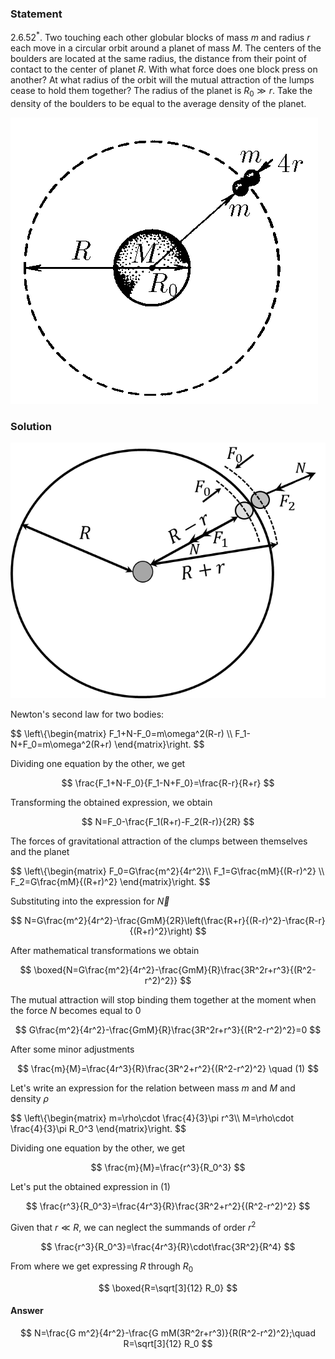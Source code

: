 ###  Statement

$2.6.52^*.$ Two touching each other globular blocks of mass $m$ and radius $r$ each move in a circular orbit around a planet of mass $M$. The centers of the boulders are located at the same radius, the distance from their point of contact to the center of planet $R$. With what force does one block press on another? At what radius of the orbit will the mutual attraction of the lumps cease to hold them together? The radius of the planet is $R_0 \gg r$. Take the density of the boulders to be equal to the average density of the planet.

![ For problem $2.6.52^*$ |492x458, 34%](../../img/2.6.52/statement.png)

### Solution

![ Forces acting on the system |680x552, 42%](../../img/2.6.52/draw.png)

Newton's second law for two bodies:

$$
\left\\{\begin{matrix} F_1+N-F_0=m\omega^2(R-r) \\\ F_1-N+F_0=m\omega^2(R+r) \end{matrix}\right.
$$

Dividing one equation by the other, we get

$$
\frac{F_1+N-F_0}{F_1-N+F_0}=\frac{R-r}{R+r}
$$

Transforming the obtained expression, we obtain

$$
N=F_0-\frac{F_1(R+r)-F_2(R-r)}{2R}
$$

The forces of gravitational attraction of the clumps between themselves and the planet

$$
\left\\{\begin{matrix} F_0=G\frac{m^2}{4r^2}\\\ F_1=G\frac{mM}{(R-r)^2} \\\ F_2=G\frac{mM}{(R+r)^2} \end{matrix}\right.
$$

Substituting into the expression for $\vec{N}$

$$
N=G\frac{m^2}{4r^2}-\frac{GmM}{2R}\left(\frac{R+r}{(R-r)^2}-\frac{R-r}{(R+r)^2}\right)
$$

After mathematical transformations we obtain

$$
\boxed{N=G\frac{m^2}{4r^2}-\frac{GmM}{R}\frac{3R^2r+r^3}{(R^2-r^2)^2}}
$$

The mutual attraction will stop binding them together at the moment when the force $N$ becomes equal to $0$

$$
G\frac{m^2}{4r^2}-\frac{GmM}{R}\frac{3R^2r+r^3}{(R^2-r^2)^2}=0
$$

After some minor adjustments

$$
\frac{m}{M}=\frac{4r^3}{R}\frac{3R^2+r^2}{(R^2-r^2)^2} \quad (1)
$$

Let's write an expression for the relation between mass $m$ and $M$ and density $\rho$

$$
\left\\{\begin{matrix} m=\rho\cdot \frac{4}{3}\pi r^3\\\ M=\rho\cdot \frac{4}{3}\pi R_0^3 \end{matrix}\right.
$$

Dividing one equation by the other, we get

$$
\frac{m}{M}=\frac{r^3}{R_0^3}
$$

Let's put the obtained expression in $(1)$

$$
\frac{r^3}{R_0^3}=\frac{4r^3}{R}\frac{3R^2+r^2}{(R^2-r^2)^2}
$$

Given that $r \ll R$, we can neglect the summands of order $r^2$

$$
\frac{r^3}{R_0^3}=\frac{4r^3}{R}\cdot\frac{3R^2}{R^4}
$$

From where we get expressing $R$ through $R_0$

$$
\boxed{R=\sqrt[3]{12} R_0}
$$

#### Answer

$$
N=\frac{G m^2}{4r^2}-\frac{G mM(3R^2r+r^3)}{R(R^2-r^2)^2};\quad R=\sqrt[3]{12} R_0
$$